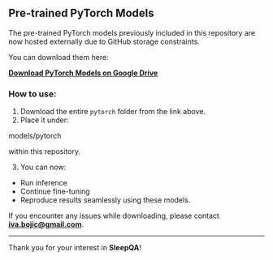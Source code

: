 ## Pre-trained PyTorch Models

The pre-trained PyTorch models previously included in this repository are now hosted externally due to GitHub storage constraints.

You can download them here:

**[Download PyTorch Models on Google Drive](https://drive.google.com/drive/folders/1pZpA4tBTgjsFpcwvdYBlC_U-1b3mDgNR?usp=share_link)**

### How to use:
1. Download the entire `pytorch` folder from the link above.
2. Place it under:

models/pytorch

within this repository.

3. You can now:
- Run inference
- Continue fine-tuning
- Reproduce results seamlessly using these models.

If you encounter any issues while downloading, please contact **iva.bojic@gmail.com**.

---

Thank you for your interest in **SleepQA**!